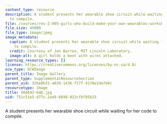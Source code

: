 ```yaml
---
content_type: resource
description: A student presents her wearable shoe circuit while waiting for her code
  to compile.
file: /courses/res-2-005-girls-who-build-make-your-own-wearables-workshop-spring-2015/751c51e5d77c2a496698022cfbf95b23_504693-64D.jpg
file_size: 45080
file_type: image/jpeg
image_metadata:
  caption: A student presents her wearable shoe circuit while waiting for her code
    to compile.
  credit: Courtesy of Jon Barron, MIT Lincoln Laboratory.
  image-alt: A girl holds a boot with wires attached.
learning_resource_types: []
license: https://creativecommons.org/licenses/by-nc-sa/4.0/
ocw_type: OCWImage
parent_title: Image Gallery
parent_type: SupplementalResourceSection
parent_uid: 31be0b31-a028-1436-f17f-4178e2dafd4c
resourcetype: Image
title: 504693-64D.jpg
uid: 751c51e5-d77c-2a49-6698-022cfbf95b23
---
```

A student presents her wearable shoe circuit while waiting for her code to compile.